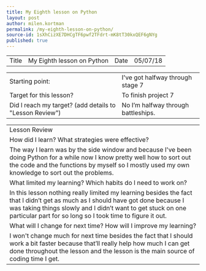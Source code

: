 ```yaml
---
title: My Eighth lesson on Python
layout: post
author: milen.kortman
permalink: /my-eighth-lesson-on-python/
source-id: 1sXhCizXE7DHCgTF6pwf2TFdrt-mK8tT30kxQEF6gNYg
published: true
---
```

<table>
  <tr>
    <td>Title</td>
    <td>My Eighth lesson on Python</td>
    <td>Date</td>
    <td>05/07/18</td>
  </tr>
</table>


<table>
  <tr>
    <td>Starting point:</td>
    <td>I've got halfway through stage 7</td>
  </tr>
  <tr>
    <td>Target for this lesson?</td>
    <td>To finish project 7</td>
  </tr>
  <tr>
    <td>Did I reach my target? 
(add details to "Lesson Review")</td>
    <td>No I’m halfway through battleships.</td>
  </tr>
</table>


<table>
  <tr>
    <td>Lesson Review</td>
  </tr>
  <tr>
    <td>How did I learn? What strategies were effective? </td>
  </tr>
  <tr>
    <td>The way I learn was by the side window and because I've been doing Python for a while now I know pretty well how to sort out the code and the functions by myself so I mostly used my own knowledge to sort out the problems.</td>
  </tr>
  <tr>
    <td>What limited my learning? Which habits do I need to work on? </td>
  </tr>
  <tr>
    <td>In this lesson nothing really limited my learning besides the fact that I didn’t get as much as I should have got done because I was taking things slowly and I didn’t want to get stuck on one particular part for so long so I took time to figure it out.</td>
  </tr>
  <tr>
    <td>What will I change for next time? How will I improve my learning?</td>
  </tr>
  <tr>
    <td>I won't change much for next time besides the fact that I should work a bit faster because that’ll really help how much I can get done throughout the lesson and the lesson is the main  source of coding time I get.</td>
  </tr>
</table>


